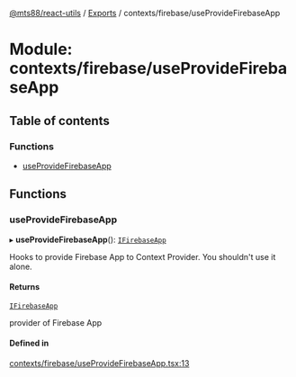 [@mts88/react-utils](../README.md) / [Exports](../modules.md) / contexts/firebase/useProvideFirebaseApp

# Module: contexts/firebase/useProvideFirebaseApp

## Table of contents

### Functions

- [useProvideFirebaseApp](contexts_firebase_useProvideFirebaseApp.md#useprovidefirebaseapp)

## Functions

### useProvideFirebaseApp

▸ **useProvideFirebaseApp**(): [`IFirebaseApp`](../interfaces/contexts_firebase_IFirebaseApp.IFirebaseApp.md)

Hooks to provide Firebase App to Context Provider. You shouldn't use it alone.

#### Returns

[`IFirebaseApp`](../interfaces/contexts_firebase_IFirebaseApp.IFirebaseApp.md)

provider of Firebase App

#### Defined in

[contexts/firebase/useProvideFirebaseApp.tsx:13](https://github.com/mts88/react-utils/blob/748ec10/lib/contexts/firebase/useProvideFirebaseApp.tsx#L13)
